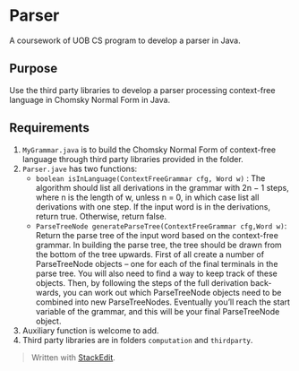 # Parser
A coursework of UOB CS program to develop a parser in Java.

## Purpose
Use the third party libraries to develop a parser processing context-free language in Chomsky Normal Form in Java.

## Requirements

 1. `MyGrammar.java` is to build the   Chomsky Normal Form of context-free language through third party libraries provided in the folder.
 2. `Parser.jave` has two functions: 
	 * `boolean isInLanguage(ContextFreeGrammar cfg, Word w)` : The algorithm should list all derivations in the grammar with 2n − 1 steps, where n is the length of w, unless n = 0, in which case list all derivations with one step. If the input word is in the derivations, return true. Otherwise, return false. 
	 * `ParseTreeNode generateParseTree(ContextFreeGrammar cfg,Word w)`: Return the parse tree of the input word based on the context-free grammar. In building the parse tree, the tree should be drawn from the bottom of the tree upwards. First of all create a number of ParseTreeNode objects – one for each of the final terminals in the parse tree. You will also need to find a way to keep track of these objects. Then, by following the steps of the full derivation back- wards, you can work out which ParseTreeNode objects need to be combined into new ParseTreeNodes. Eventually you’ll reach the start variable of the grammar, and this will be your final ParseTreeNode object.
 3. Auxiliary function is welcome to add. 
 4. Third party libraries are in folders `computation` and `thirdparty`. 

> Written with [StackEdit](https://stackedit.io/).
